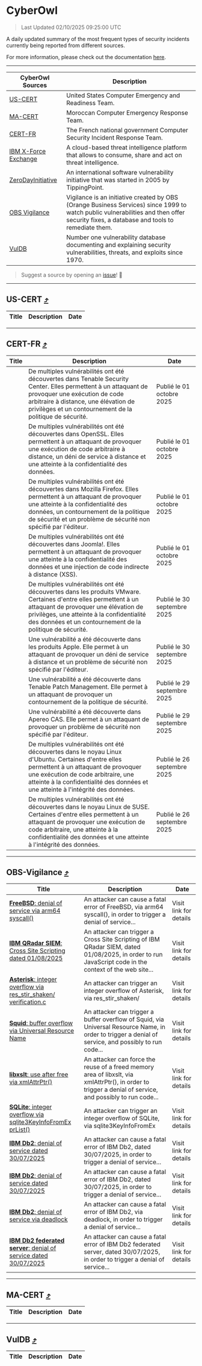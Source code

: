 
 <div id='top'></div>

# CyberOwl

 > Last Updated 02/10/2025 09:25:00 UTC
 
 A daily updated summary of the most frequent types of security incidents currently being reported from different sources.
 
 For more information, please check out the documentation [here](./docs/README.md).
 
 ---
 |CyberOwl Sources|Description|
 |---|---|
 |[US-CERT](#us-cert-arrow_heading_up)|United States Computer Emergency and Readiness Team.|
 |[MA-CERT](#ma-cert-arrow_heading_up)|Moroccan Computer Emergency Response Team.|
 |[CERT-FR](#cert-fr-arrow_heading_up)|The French national government Computer Security Incident Response Team.|
 |[IBM X-Force Exchange](#ibmcloud-arrow_heading_up)|A cloud-based threat intelligence platform that allows to consume, share and act on threat intelligence.|
 |[ZeroDayInitiative](#zerodayinitiative-arrow_heading_up)|An international software vulnerability initiative that was started in 2005 by TippingPoint.|
 |[OBS Vigilance](#obs-vigilance-arrow_heading_up)|Vigilance is an initiative created by OBS (Orange Business Services) since 1999 to watch public vulnerabilities and then offer security fixes, a database and tools to remediate them.|
 |[VulDB](#vuldb-arrow_heading_up)|Number one vulnerability database documenting and explaining security vulnerabilities, threats, and exploits since 1970.|
 
 > Suggest a source by opening an [issue](https://github.com/karimhabush/cyberowl/issues)! :raised_hands:
 ---

## US-CERT [:arrow_heading_up:](#cyberowl)

 |Title|Description|Date|
 |---|---|---|
 
 ---

## CERT-FR [:arrow_heading_up:](#cyberowl)

 |Title|Description|Date|
 |---|---|---|
 |[](https://www.cert.ssi.gouv.fr/avis/CERTFR-2025-AVI-0836/)|De multiples vulnérabilités ont été découvertes dans Tenable Security Center. Elles permettent à un attaquant de provoquer une exécution de code arbitraire à distance, une élévation de privilèges et un contournement de la politique de sécurité.|Publié le 01 octobre 2025|
 |[](https://www.cert.ssi.gouv.fr/avis/CERTFR-2025-AVI-0835/)|De multiples vulnérabilités ont été découvertes dans OpenSSL. Elles permettent à un attaquant de provoquer une exécution de code arbitraire à distance, un déni de service à distance et une atteinte à la confidentialité des données.|Publié le 01 octobre 2025|
 |[](https://www.cert.ssi.gouv.fr/avis/CERTFR-2025-AVI-0834/)|De multiples vulnérabilités ont été découvertes dans Mozilla Firefox. Elles permettent à un attaquant de provoquer une atteinte à la confidentialité des données, un contournement de la politique de sécurité et un problème de sécurité non spécifié par l'éditeur.|Publié le 01 octobre 2025|
 |[](https://www.cert.ssi.gouv.fr/avis/CERTFR-2025-AVI-0833/)|De multiples vulnérabilités ont été découvertes dans Joomla!. Elles permettent à un attaquant de provoquer une atteinte à la confidentialité des données et une injection de code indirecte à distance (XSS).|Publié le 01 octobre 2025|
 |[](https://www.cert.ssi.gouv.fr/avis/CERTFR-2025-AVI-0832/)|De multiples vulnérabilités ont été découvertes dans les produits VMware. Certaines d'entre elles permettent à un attaquant de provoquer une élévation de privilèges, une atteinte à la confidentialité des données et un contournement de la politique de sécurité.|Publié le 30 septembre 2025|
 |[](https://www.cert.ssi.gouv.fr/avis/CERTFR-2025-AVI-0831/)|Une vulnérabilité a été découverte dans les produits Apple. Elle permet à un attaquant de provoquer un déni de service à distance et un problème de sécurité non spécifié par l'éditeur.|Publié le 30 septembre 2025|
 |[](https://www.cert.ssi.gouv.fr/avis/CERTFR-2025-AVI-0830/)|Une vulnérabilité a été découverte dans Tenable Patch Management. Elle permet à un attaquant de provoquer un contournement de la politique de sécurité.|Publié le 29 septembre 2025|
 |[](https://www.cert.ssi.gouv.fr/avis/CERTFR-2025-AVI-0829/)|Une vulnérabilité a été découverte dans Apereo CAS. Elle permet à un attaquant de provoquer un problème de sécurité non spécifié par l'éditeur.|Publié le 29 septembre 2025|
 |[](https://www.cert.ssi.gouv.fr/avis/CERTFR-2025-AVI-0828/)|De multiples vulnérabilités ont été découvertes dans le noyau Linux d'Ubuntu. Certaines d'entre elles permettent à un attaquant de provoquer une exécution de code arbitraire, une atteinte à la confidentialité des données et une atteinte à l'intégrité des données.|Publié le 26 septembre 2025|
 |[](https://www.cert.ssi.gouv.fr/avis/CERTFR-2025-AVI-0827/)|De multiples vulnérabilités ont été découvertes dans le noyau Linux de SUSE. Certaines d'entre elles permettent à un attaquant de provoquer une exécution de code arbitraire, une atteinte à la confidentialité des données et une atteinte à l'intégrité des données.|Publié le 26 septembre 2025|
 
 ---

## OBS-Vigilance [:arrow_heading_up:](#cyberowl)

 |Title|Description|Date|
 |---|---|---|
 |[<a href="https://vigilance.fr/vulnerability/FreeBSD-denial-of-service-via-arm64-syscall-48243" class="noirorange"><b>FreeBSD</b>: denial of service via arm64 syscall()</a>](https://vigilance.fr/vulnerability/FreeBSD-denial-of-service-via-arm64-syscall-48243)|An attacker can cause a fatal error of FreeBSD, via arm64 syscall(), in order to trigger a denial of service...|Visit link for details|
 |[<a href="https://vigilance.fr/vulnerability/IBM-QRadar-SIEM-Cross-Site-Scripting-dated-01-08-2025-47841" class="noirorange"><b>IBM QRadar SIEM</b>: Cross Site Scripting dated 01/08/2025</a>](https://vigilance.fr/vulnerability/IBM-QRadar-SIEM-Cross-Site-Scripting-dated-01-08-2025-47841)|An attacker can trigger a Cross Site Scripting of IBM QRadar SIEM, dated 01/08/2025, in order to run JavaScript code in the context of the web site...|Visit link for details|
 |[<a href="https://vigilance.fr/vulnerability/Asterisk-integer-overflow-via-res-stir-shaken-verification-c-47839" class="noirorange"><b>Asterisk</b>: integer overflow via res_stir_shaken/<wbr>verification.c</wbr></a>](https://vigilance.fr/vulnerability/Asterisk-integer-overflow-via-res-stir-shaken-verification-c-47839)|An attacker can trigger an integer overflow of Asterisk, via res_stir_shaken/|Visit link for details|
 |[<a href="https://vigilance.fr/vulnerability/Squid-buffer-overflow-via-Universal-Resource-Name-47838" class="noirorange"><b>Squid</b>: buffer overflow via Universal Resource Name</a>](https://vigilance.fr/vulnerability/Squid-buffer-overflow-via-Universal-Resource-Name-47838)|An attacker can trigger a buffer overflow of Squid, via Universal Resource Name, in order to trigger a denial of service, and possibly to run code...|Visit link for details|
 |[<a href="https://vigilance.fr/vulnerability/libxslt-use-after-free-via-xmlAttrPtr-47827" class="noirorange"><b>libxslt</b>: use after free via xmlAttrPtr()</a>](https://vigilance.fr/vulnerability/libxslt-use-after-free-via-xmlAttrPtr-47827)|An attacker can force the reuse of a freed memory area of libxslt, via xmlAttrPtr(), in order to trigger a denial of service, and possibly to run code...|Visit link for details|
 |[<a href="https://vigilance.fr/vulnerability/SQLite-integer-overflow-via-sqlite3KeyInfoFromExprList-47825" class="noirorange"><b>SQLite</b>: integer overflow via sqlite3KeyInfoFromEx<wbr>prList()</wbr></a>](https://vigilance.fr/vulnerability/SQLite-integer-overflow-via-sqlite3KeyInfoFromExprList-47825)|An attacker can trigger an integer overflow of SQLite, via sqlite3KeyInfoFromEx|Visit link for details|
 |[<a href="https://vigilance.fr/vulnerability/IBM-Db2-denial-of-service-dated-30-07-2025-47821" class="noirorange"><b>IBM Db2</b>: denial of service dated 30/07/2025</a>](https://vigilance.fr/vulnerability/IBM-Db2-denial-of-service-dated-30-07-2025-47821)|An attacker can cause a fatal error of IBM Db2, dated 30/07/2025, in order to trigger a denial of service...|Visit link for details|
 |[<a href="https://vigilance.fr/vulnerability/IBM-Db2-denial-of-service-dated-30-07-2025-47820" class="noirorange"><b>IBM Db2</b>: denial of service dated 30/07/2025</a>](https://vigilance.fr/vulnerability/IBM-Db2-denial-of-service-dated-30-07-2025-47820)|An attacker can cause a fatal error of IBM Db2, dated 30/07/2025, in order to trigger a denial of service...|Visit link for details|
 |[<a href="https://vigilance.fr/vulnerability/IBM-Db2-denial-of-service-via-deadlock-47819" class="noirorange"><b>IBM Db2</b>: denial of service via deadlock</a>](https://vigilance.fr/vulnerability/IBM-Db2-denial-of-service-via-deadlock-47819)|An attacker can cause a fatal error of IBM Db2, via deadlock, in order to trigger a denial of service...|Visit link for details|
 |[<a href="https://vigilance.fr/vulnerability/IBM-Db2-federated-server-denial-of-service-dated-30-07-2025-47818" class="noirorange"><b>IBM Db2 federated server</b>: denial of service dated 30/07/2025</a>](https://vigilance.fr/vulnerability/IBM-Db2-federated-server-denial-of-service-dated-30-07-2025-47818)|An attacker can cause a fatal error of IBM Db2 federated server, dated 30/07/2025, in order to trigger a denial of service...|Visit link for details|
 
 ---

## MA-CERT [:arrow_heading_up:](#cyberowl)

 |Title|Description|Date|
 |---|---|---|
 
 ---

## VulDB [:arrow_heading_up:](#cyberowl)

 |Title|Description|Date|
 |---|---|---|
 